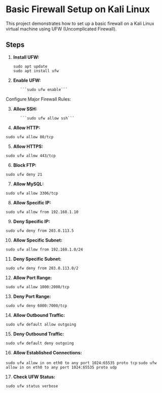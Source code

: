 # Basic Firewall Setup on Kali Linux

This project demonstrates how to set up a basic firewall on a Kali Linux virtual machine using UFW (Uncomplicated Firewall).

## Steps

1. **Install UFW:**

   ```
   sudo apt update
   sudo apt install ufw
2. **Enable UFW:**


          ```sudo ufw enable```

Configure Major Firewall Rules:

3. **Allow SSH:**

          ```sudo ufw allow ssh```

4. **Allow HTTP:**

```sudo ufw allow 80/tcp```

5. **Allow HTTPS:**

```sudo ufw allow 443/tcp```

6. **Block FTP:**

```sudo ufw deny 21```

7. **Allow MySQL:**

```sudo ufw allow 3306/tcp```

8. **Allow Specific IP:**

```sudo ufw allow from 192.168.1.10```

9. **Deny Specific IP:**

```sudo ufw deny from 203.0.113.5```

10. **Allow Specific Subnet:**

```sudo ufw allow from 192.168.1.0/24```

11. **Deny Specific Subnet:**

```sudo ufw deny from 203.0.113.0/2 ```

12. **Allow Port Range:**

```sudo ufw allow 1000:2000/tcp```

13. **Deny Port Range:**

```sudo ufw deny 6000:7000/tcp```

14. **Allow Outbound Traffic:**

```sudo ufw default allow outgoing```

15. **Deny Outbound Traffic:**

```sudo ufw default deny outgoing```

16. **Allow Established Connections:**

```sudo ufw allow in on eth0 to any port 1024:65535 proto tcp```
```sudo ufw allow in on eth0 to any port 1024:65535 proto udp```

17. **Check UFW Status:**


```sudo ufw status verbose```
